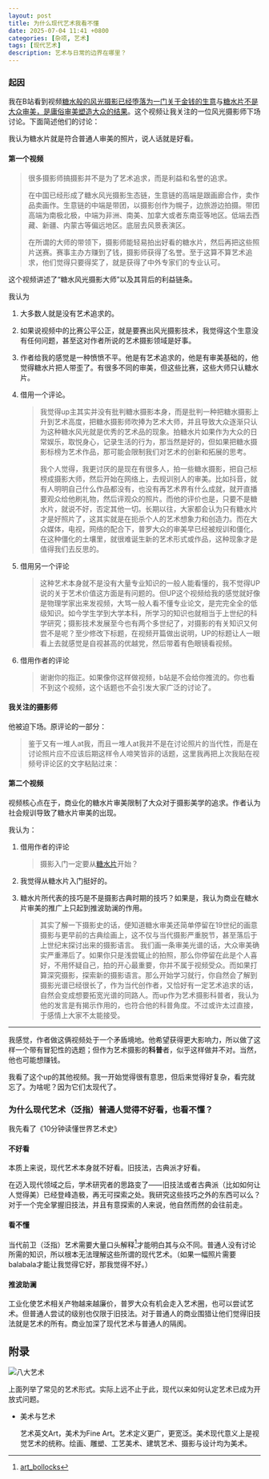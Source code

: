 ```yaml
---
layout: post
title: 为什么现代艺术我看不懂
date: 2025-07-04 11:41 +0800
categories: [杂项, 艺术]
tags: [现代艺术]
description: 艺术与日常的边界在哪里？
---
```


### 起因

我在B站看到视频[糖水般的风光摄影已经堕落为一门关于金钱的生意](https://www.bilibili.com/video/BV1DE421w7nn/?spm_id_from=333.788.recommend_more_video.16&vd_source=e676528ca871aca19979ddeb9404c414)与[糖水片不是大众审美，是庸俗审美塑造大众的结果](https://www.bilibili.com/video/BV1q2421Z7zB/?spm_id_from=333.788&vd_source=e676528ca871aca19979ddeb9404c414)。这个视频让我关注的一位风光摄影师下场讨论。下面简述他们的讨论：

我认为糖水片就是符合普通人审美的照片，说人话就是好看。

#### 第一个视频

> 很多摄影师搞摄影并不是为了艺术追求，而是利益和名誉的追求。
>
> 在中国已经形成了糖水风光摄影生态链，生意链的高端是跟画廊合作，卖作品卖画作。生意链的中端是带团，以摄影创作为幌子，边旅游边拍摄。带团高端为南极北极，中端为非洲、南美、加拿大或者东南亚等地区。低端去西藏、新疆、内蒙古等偏远地区。底层去风景表演区。
>
> 在所谓的大师的带领下，摄影师能轻易拍出好看的糖水片，然后再把这些照片送赛。赛事主办方赚到了钱，摄影师获得了名誉。至于这算不算艺术追求，他们觉得只要得奖了，就是获得了中外专家们的专业认可。

这个视频讲述了“糖水风光摄影大师”以及其背后的利益链条。

我认为

1. 大多数人就是没有艺术追求的。

2. 如果说视频中的比赛公平公正，就是要赛出风光摄影技术，我觉得这个生意没有任何问题，甚至这对作者所说的艺术摄影领域是好事。

3. 作者给我的感觉是一种愤愤不平。他是有艺术追求的，他是有审美基础的，他觉得糖水片把人带歪了。有很多不同的审美，但这些比赛，这些大师只认糖水片。

4. 借用一个评论。

     > 我觉得up主其实并没有批判糖水摄影本身，而是批判一种把糖水摄影上升到艺术高度，把糖水摄影师吹捧为艺术大师，并且导致大众逐渐只认为这种糖水风光就是优秀的艺术品的现象。拍糖水片如果作为大众的日常娱乐，取悦身心，记录生活的行为，那当然是好的，但如果把糖水摄影标榜为艺术作品，那可能会限制我们对艺术的创新和拓展的思考。
     >
     > 我个人觉得，我更讨厌的是现在有很多人，拍一些糖水摄影，把自己标榜成摄影大师，然后开始在网络上，去规训别人的审美。比如抖音，就有人明明自己什么作品都没有，也没有再艺术界有什么成就，就开直播要观众给他刷礼物，然后评观众的照片。而他的评价也是，只要不是糖水片，就说不好，否定其他一切。长期以往，大家都会认为只有糖水片才是好照片了，这其实就是在扼杀个人的艺术想象力和创造力。而在大众媒体，电视，网络的配合下，普罗大众的审美早已经被规训和僵化，在这种僵化的土壤里，就很难诞生新的艺术形式或作品，这种现象才是值得我们去反思的。

5. 借用另一个评论

     > 这种艺术本身就不是没有大量专业知识的一般人能看懂的，我不觉得UP说的关于艺术价值这方面是有问题的。但UP这个视频给我的感觉就好像是物理学家出来发视频，大骂一般人看不懂专业论文，是完完全全的低级知识。如今学生学到大学本科，所学习的知识也就相当于上世纪的科学研究；摄影技术发展至今也有两个多世纪了，对摄影的有关知识又何尝不是呢？至少修改下标题，在视频开篇做出说明，UP的标题让人一眼看上去就感觉是自视甚高的优越党，然后带着有色眼镜看视频。

6. 借用作者的评论

     > 谢谢你的指正。如果像你这样做视频，b站是不会给你推流的。你也看不到这个视频，这个话题也不会引发大家广泛的讨论了。

#### 我关注的摄影师

他被迫下场。原评论的一部分：

> 鉴于又有一堆人at我，而且一堆人at我并不是在讨论照片的当代性，而是在讨论照片应不应该后期这样令人啼笑皆非的话题，这里我再把上次我贴在视频号评论区的文字粘贴过来：

#### 第二个视频

视频核心点在于，商业化的糖水片审美限制了大众对于摄影美学的追求。作者认为社会规训导致了糖水片审美的出现。

我认为：

1. 借用作者的评论

     > 摄影入门一定要从[糖水片](https://search.bilibili.com/all?from_source=webcommentline_search&keyword=糖水片&seid=18295995849859847265)开始？

2. 我觉得从糖水片入门挺好的。

3. 糖水片所代表的技巧是不是摄影古典时期的技巧？如果是，我认为商业在糖水片审美的推广上只起到推波助澜的作用。

     > 其实了解一下摄影史的话，便知道糖水审美还简单停留在19世纪的画意摄影与更早前的古典绘画上，这不仅与当代摄影严重脱节，甚至落后于上世纪末探讨出来的摄影语言。
     > 我们画一条审美光谱的话，大众审美确实严重滞后了。如果你只是浅尝辄止的拍照，那么你停留在此是个人喜好，不用怀疑自己，拍的开心最重要，你并不属于视频受众。而如果打算深究摄影，探索新的摄影语言。那么开始学习就行，你自然会了解到摄影光谱已经很长了，作为当代创作者，又恰好有一定艺术追求的话，自然会变成想要拓宽光谱的同路人。而up作为艺术摄影科普者，我认为他的发言是有揭示作用的，也符合他的科普角度。不过或许太过直接，于感情上大家不太能接受。

--------------------

我感觉，作者做这俩视频处于一个矛盾境地。他希望获得更大影响力，所以做了这样一个带有冒犯性的选题；但作为艺术摄影的**科普**者，似乎这样做并不对。当然，他也可能想赚钱。

我看了这个up的其他视频。我一开始觉得很有意思，但后来觉得好复杂，看完就忘了。为啥呢？因为它们太现代了。

### 为什么现代艺术（泛指）普通人觉得不好看，也看不懂？

我先看了《10分钟读懂世界艺术史》

#### 不好看

本质上来说，现代艺术本身就不好看。旧技法，古典派才好看。

在迈入现代领域之后，学术研究者的思路变了——旧技法或者古典派（比如如何让人觉得美）已经登峰造极，再无可探索之处。我研究这些技巧之外的东西可以么？对于一个完全掌握旧技法，并且有意探索的人来说，他自然而然的会往前走。

#### 看不懂

当代前卫（泛指）艺术需要大量口头解释[^1]才能明白其与众不同。普通人没有讨论所需的知识，所以根本无法理解这些所谓的现代艺术。（如果一幅照片需要balabala才能让我觉得它好，那我觉得不好。）

#### 推波助澜

工业化使艺术相关产物越来越廉价，普罗大众有机会走入艺术圈，也可以尝试艺术。但普通人尝试的级别也仅限于旧技法。对于普通人的商业围猎让他们觉得旧技法就是艺术的所有。商业加深了现代艺术与普通人的隔阂。

## 附录

![八大艺术](https://0nism.oss-cn-beijing.aliyuncs.com/home/%E5%85%AB%E5%A4%A7%E8%89%BA%E6%9C%AF.png)

上面列举了常见的艺术形式。实际上远不止于此，现代以来如何认定艺术已成为开放式问题。

- 美术与艺术

    艺术英文Art，美术为Fine Art。艺术定义更广，更宽泛。美术现代意义上是视觉艺术的统称。绘画、雕塑、工艺美术、建筑艺术、摄影与设计均为美术。

[^1]: [art_bollocks](https://web.archive.org/web/20110716210004/http://www.ipod.org.uk/reality/art_bollocks.asp)
